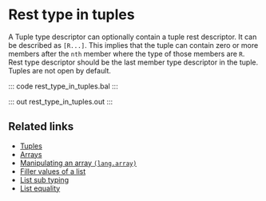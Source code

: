 # Rest type in tuples

A Tuple type descriptor can optionally contain a tuple rest descriptor. It can be described as `[R...]`. This implies that the tuple can contain zero or more members after the `nth` member where the type of those members are `R`. Rest type descriptor should be the last member type descriptor in the tuple. Tuples are not open by default.

::: code rest_type_in_tuples.bal :::

::: out rest_type_in_tuples.out :::

## Related links
- [Tuples](/learn/by-example/tuples)
- [Arrays](/learn/by-example/arrays)
- [Manipulating an array `(lang.array)`](https://lib.ballerina.io/ballerina/lang.array)
- [Filler values of a list](/learn/by-example/filler-values-of-a-list)
- [List sub typing](/learn/by-example/list-subtyping)
- [List equality](/learn/by-example/list-equality)